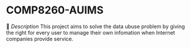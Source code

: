 # COMP8260-AUIMS

:hammer: *Description*
This project aims to solve the data ubuse problem by giving the right for every user to manage their own infomation when Internet companies provide service.
